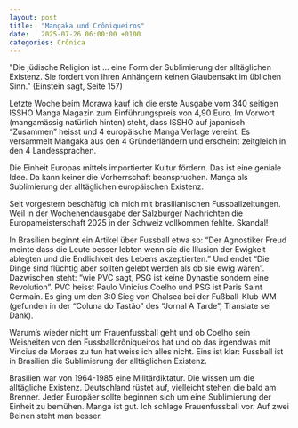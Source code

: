 ```yaml
---
layout: post
title:  "Mangaka und Crôniqueiros"
date:   2025-07-26 06:00:00 +0100
categories: Crônica
---
```

"Die jüdische Religion ist … eine Form der Sublimierung der alltäglichen Existenz. Sie fordert von ihren Anhängern keinen Glaubensakt im üblichen Sinn." (Einstein sagt, Seite 157)

Letzte Woche beim Morawa kauf ich die erste Ausgabe vom 340 seitigen ISSHO Manga Magazin zum Einführungspreis von 4,90 Euro. Im Vorwort (mangamässig natürlich hinten) steht, dass ISSHO auf japanisch “Zusammen” heisst und 4 europäische Manga Verlage vereint. Es versammelt Mangaka aus den 4 Gründerländern und erscheint zeitgleich in den 4 Landessprachen.

Die Einheit Europas mittels importierter Kultur fördern. Das ist eine geniale Idee. Da kann keiner die Vorherrschaft beanspruchen. Manga als Sublimierung der alltäglichen europäischen Existenz.

Seit vorgestern beschäftig ich mich mit brasilianischen Fussballzeitungen. Weil in der Wochenendausgabe der Salzburger Nachrichten die Europameisterschaft 2025 in der Schweiz vollkommen fehlte. Skandal!

In Brasilien beginnt ein Artikel über Fussball etwa so: “Der Agnostiker Freud meinte dass die Leute besser lebten wenn sie die Illusion der Ewigkeit ablegten und die Endlichkeit des Lebens akzeptierten.” Und endet “Die Dinge sind flüchtig aber sollten gelebt werden als ob sie ewig wären”. Dazwischen steht: “wie PVC sagt, PSG ist keine Dynastie sondern eine Revolution”. PVC heisst Paulo Vinicius Coelho und PSG ist Paris Saint Germain. Es ging um den 3:0 Sieg von Chalsea bei der Fußball-Klub-WM (gefunden in der “Coluna do Tastão” des “Jornal A Tarde”, Translate sei Dank).

Warum’s wieder nicht um Frauenfussball geht und ob Coelho sein Weisheiten von den Fussballcrôniqueiros hat und ob das irgendwas mit Vincius de Moraes zu tun hat weiss ich alles nicht. Eins ist klar: Fussball ist in Brasilien die Sublimierung der alltäglichen Existenz.

Brasilien war von 1964-1985 eine Militärdiktatur. Die wissen um die alltägliche Existenz. Deutschland rüstet auf, vielleicht stehen die bald am Brenner. Jeder Europäer sollte beginnen sich um eine Sublimierung der Einheit zu bemühen. Manga ist gut. Ich schlage Frauenfussball vor. Auf zwei Beinen steht man besser.
